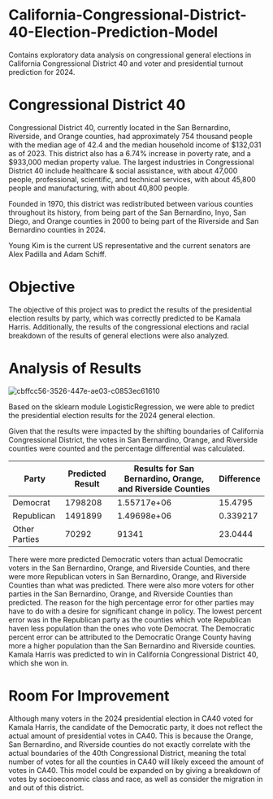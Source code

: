 # California-Congressional-District-40-Election-Prediction-Model
Contains exploratory data analysis on congressional general elections in California Congressional District 40 and voter and presidential turnout prediction for 2024.
# Congressional District 40
Congressional District 40, currently located in the San Bernardino, Riverside, and Orange counties, had approximately 754 thousand people with the median age of 42.4 and the median household income of $132,031 as of 2023. This district also has a 6.74% increase in poverty rate, and a $933,000 median property value. The largest industries in Congressional District 40 include healthcare & social assistance, with about 47,000 people, professional, scientific, and technical services, with about 45,800 people and manufacturing, with about 40,800 people.

Founded in 1970, this district was redistributed between various counties throughout its history, from being part of the San Bernardino, Inyo, San Diego, and Orange counties in 2000 to being part of the Riverside and San Bernardino counties in 2024.

Young Kim is the current US representative and the current senators are Alex Padilla and Adam Schiff.

# Objective
The objective of this project was to predict the results of the presidential election results by party, which was correctly predicted to be Kamala Harris. Additionally, the results of the congressional elections and racial breakdown of the results of general elections were also analyzed.

# Analysis of Results
![cbffcc56-3526-447e-ae03-c0853ec61610](https://github.com/user-attachments/assets/7576ffa6-cf8c-4049-8147-d6770d9a3e12)

Based on the sklearn module LogisticRegression, we were able to predict the presidential election results for the 2024 general election.

Given that the results were impacted by the shifting boundaries of California Congressional District, the votes in San Bernardino, Orange, and Riverside counties were counted and the percentage differential was calculated.

| Party         |   Predicted Result |   Results for San Bernardino, Orange, and Riverside Counties |   Difference |
|---------------|--------------------|--------------------------------------------------------------|--------------|
| Democrat      |        1798208     |                                                  1.55717e+06 |    15.4795   |
| Republican    |        1491899     |                                                  1.49698e+06 |     0.339217 |
| Other Parties |    70292           |                                              91341           |    23.0444   |


There were more predicted Democratic voters than actual Democratic voters in the San Bernardino, Orange, and Riverside Counties, and there were more Republican voters in San Bernardino, Orange, and Riverside Counties than what was predicted. There were also more voters for other parties in the San Bernardino, Orange, and Riverside Counties than predicted. The reason for the high percentage error for other parties may have to do with a desire for significant change in policy. The lowest percent error was in the Republican party as the counties which vote Republican haven less population than the ones who vote Democrat. The Democratic percent error can be attributed to the Democratic Orange County having more a higher population than the San Bernardino and Riverside counties. Kamala Harris was predicted to win in California Congressional District 40, which she won in. 

# Room For Improvement
Although many voters in the 2024 presidential election in CA40 voted for Kamala Harris, the candidate of the Democratic party, it does not reflect the actual amount of presidential votes in CA40. This is because the Orange, San Bernardino, and Riverside counties do not exactly correlate with the actual boundaries of the 40th Congressional District, meaning the total number of votes for all the counties in CA40 will likely exceed the amount of votes in CA40. This model could be expanded on by giving a breakdown of votes by socioeconomic class and race, as well as consider the migration in and out of this district.

